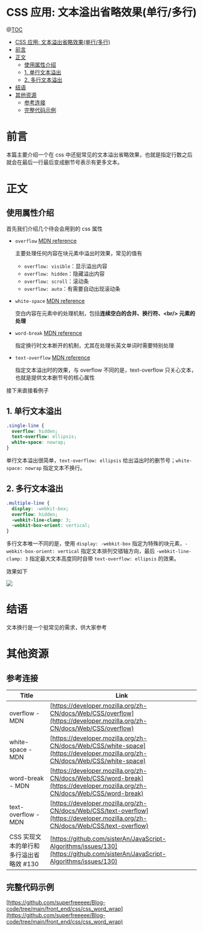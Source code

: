 # CSS 应用: 文本溢出省略效果(单行/多行)

@[TOC](文章目录)

<!-- TOC -->

- [CSS 应用: 文本溢出省略效果(单行/多行)](#css-应用-文本溢出省略效果单行多行)
- [前言](#前言)
- [正文](#正文)
  - [使用属性介绍](#使用属性介绍)
  - [1. 单行文本溢出](#1-单行文本溢出)
  - [2. 多行文本溢出](#2-多行文本溢出)
- [结语](#结语)
- [其他资源](#其他资源)
  - [参考连接](#参考连接)
  - [完整代码示例](#完整代码示例)

<!-- /TOC -->

# 前言

本篇主要介绍一个在 css 中还挺常见的文本溢出省略效果，也就是指定行数之后就会在最后一行最后变成删节号表示有更多文本。

# 正文

## 使用属性介绍

首先我们介绍几个待会会用到的 css 属性

- `overflow` [MDN reference](https://developer.mozilla.org/zh-CN/docs/Web/CSS/overflow)

    主要处理任何内容在块元素中溢出时效果，常见的值有

    - `overflow: visible`：显示溢出内容
    - `overflow: hidden`：隐藏溢出内容
    - `overflow: scroll`：滚动条
    - `overflow: auto`：有需要自动出现滚动条

- `white-space` [MDN reference](https://developer.mozilla.org/zh-CN/docs/Web/CSS/white-space)

    空白内容在元素中的处理机制，包括**连续空白的合并、换行符、\<br/\> 元素的处理**

- `word-break` [MDN reference](https://developer.mozilla.org/zh-CN/docs/Web/CSS/word-break)

    指定换行时文本断开的机制，尤其在处理长英文单词时需要特别处理

- `text-overflow` [MDN reference](https://developer.mozilla.org/zh-CN/docs/Web/CSS/text-overflow)

    指定文本溢出时的效果，与 overflow 不同的是，text-overflow 只关心文本，也就是提供文本删节号的核心属性

接下来直接看例子

## 1. 单行文本溢出

```css
.single-line {
  overflow: hidden;
  text-overflow: ellipsis;
  white-space: nowrap;
}
```

单行文本溢出很简单，`text-overflow: ellipsis` 给出溢出时的删节号；`white-space: nowrap` 指定文本不换行。

## 2. 多行文本溢出

```css
.multiple-line {
  display: -webkit-box;
  overflow: hidden;
  -webkit-line-clamp: 3;
  -webkit-box-orient: vertical;
}
```

多行文本唯一不同的是，使用 `display: -webkit-box` 指定为特殊的块元素，`-webkit-box-orient: vertical` 指定文本排列交错轴方向，最后 `-webkit-line-clamp: 3` 指定最大文本高度同时自带 `text-overflow: ellipsis` 的效果。

效果如下

![](https://picures.oss-cn-beijing.aliyuncs.com/img/css_text_wrap_result.png)

# 结语

文本换行是一个挺常见的需求，供大家参考

# 其他资源

## 参考连接

| Title                                   | Link                                                                                                                             |
| --------------------------------------- | -------------------------------------------------------------------------------------------------------------------------------- |
| overflow - MDN                          | [https://developer.mozilla.org/zh-CN/docs/Web/CSS/overflow](https://developer.mozilla.org/zh-CN/docs/Web/CSS/overflow)           |
| white-space - MDN                       | [https://developer.mozilla.org/zh-CN/docs/Web/CSS/white-space](https://developer.mozilla.org/zh-CN/docs/Web/CSS/white-space)     |
| word-break - MDN                        | [https://developer.mozilla.org/zh-CN/docs/Web/CSS/word-break](https://developer.mozilla.org/zh-CN/docs/Web/CSS/word-break)       |
| text-overflow - MDN                     | [https://developer.mozilla.org/zh-CN/docs/Web/CSS/text-overflow](https://developer.mozilla.org/zh-CN/docs/Web/CSS/text-overflow) |
| CSS 实现文本的单行和多行溢出省略效 #130 | [https://github.com/sisterAn/JavaScript-Algorithms/issues/130](https://github.com/sisterAn/JavaScript-Algorithms/issues/130)     |

## 完整代码示例

[https://github.com/superfreeeee/Blog-code/tree/main/front_end/css/css_word_wrap](https://github.com/superfreeeee/Blog-code/tree/main/front_end/css/css_word_wrap)
